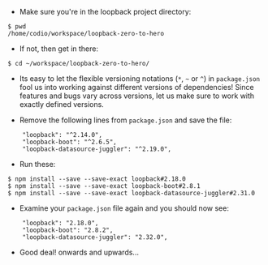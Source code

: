 * Make sure you're in the loopback project directory:
```
$ pwd
/home/codio/workspace/loopback-zero-to-hero 
```

* If not, then get in there:
```
$ cd ~/workspace/loopback-zero-to-hero/
```

* Its easy to let the flexible versioning notations (`*`, `~` or `^`) in `package.json` fool us into working against different versions of dependencies! Since features and bugs vary across versions, let us make sure to work with exactly defined versions.

* Remove the following lines from `package.json` and save the file:
```
    "loopback": "^2.14.0",
    "loopback-boot": "^2.6.5",
    "loopback-datasource-juggler": "^2.19.0",
```

* Run these:
```
$ npm install --save --save-exact loopback#2.18.0
$ npm install --save --save-exact loopback-boot#2.8.1
$ npm install --save --save-exact loopback-datasource-juggler#2.31.0
```

* Examine your `package.json` file again and you should now see:
```
    "loopback": "2.18.0",
    "loopback-boot": "2.8.2",
    "loopback-datasource-juggler": "2.32.0",
```

* Good deal! onwards and upwards...